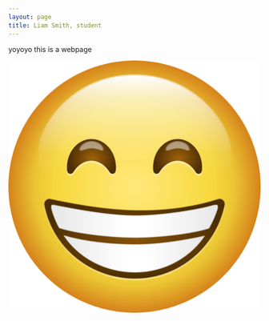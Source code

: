 ```yaml
---
layout: page
title: Liam Smith, student
---
```


yoyoyo this is a webpage

![Secret Message?](assets/Smile.png)
